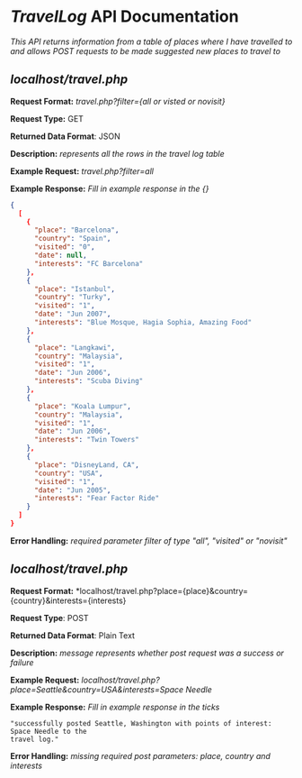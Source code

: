 # *TravelLog* API Documentation
*This API returns information from a table of places where I have travelled to and allows
POST requests to be made suggested new places to travel to*

## *localhost/travel.php*
**Request Format:** *travel.php?filter={all or visted or novisit}*

**Request Type:** GET

**Returned Data Format**: JSON

**Description:** *represents all the rows in the travel log table*


**Example Request:** *travel.php?filter=all*

**Example Response:**
*Fill in example response in the {}*

```json
{
  [
    {
      "place": "Barcelona",
      "country": "Spain",
      "visited": "0",
      "date": null,
      "interests": "FC Barcelona"
    },
    {
      "place": "Istanbul",
      "country": "Turky",
      "visited": "1",
      "date": "Jun 2007",
      "interests": "Blue Mosque, Hagia Sophia, Amazing Food"
    },
    {
      "place": "Langkawi",
      "country": "Malaysia",
      "visited": "1",
      "date": "Jun 2006",
      "interests": "Scuba Diving"
    },
    {
      "place": "Koala Lumpur",
      "country": "Malaysia",
      "visited": "1",
      "date": "Jun 2006",
      "interests": "Twin Towers"
    },
    {
      "place": "DisneyLand, CA",
      "country": "USA",
      "visited": "1",
      "date": "Jun 2005",
      "interests": "Fear Factor Ride"
    }
  ]
}
```

**Error Handling:**
*required parameter filter of type "all", "visited" or "novisit"*

## *localhost/travel.php*
**Request Format:** *localhost/travel.php?place={place}&country={country}&interests={interests}

**Request Type**: POST

**Returned Data Format**: Plain Text

**Description:** *message represents whether post request was a success or failure*

**Example Request:** *localhost/travel.php?place=Seattle&country=USA&interests=Space Needle*

**Example Response:**
*Fill in example response in the ticks*

```
"successfully posted Seattle, Washington with points of interest: Space Needle to the
travel log."
```

**Error Handling:**
*missing required post parameters: place, country and interests*
